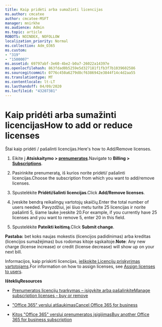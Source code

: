 ```yaml
---
title: Kaip pridėti arba sumažinti licencijas
ms.author: cmcatee
author: cmcatee-MSFT
manager: mnirkhe
ms.audience: Admin
ms.topic: article
ROBOTS: NOINDEX, NOFOLLOW
localization_priority: Normal
ms.collection: Adm_O365
ms.custom:
- "319"
- "1500007"
ms.assetid: 69797abf-3e60-4be2-b0a7-26022a14397e
ms.openlocfilehash: 863fdad0b5259e5d327181f1fb3f7b1039602586
ms.sourcegitcommit: 0776c450a6279d8cf6386942e3844f14c4d2aa55
ms.translationtype: MT
ms.contentlocale: lt-LT
ms.lasthandoff: 04/09/2020
ms.locfileid: "43207381"
---
```

# <a name="how-to-add-or-reduce-licenses"></a><span data-ttu-id="8bb5c-102">Kaip pridėti arba sumažinti licencijas</span><span class="sxs-lookup"><span data-stu-id="8bb5c-102">How to add or reduce licenses</span></span>

<span data-ttu-id="8bb5c-103">Štai kaip pridėti / pašalinti licencijas.</span><span class="sxs-lookup"><span data-stu-id="8bb5c-103">Here's how to Add/Remove licenses.</span></span>
  
1. <span data-ttu-id="8bb5c-104">Eikite į **Atsiskaitymo > [prenumeratos](https://portal.office.com/adminportal/home#/subscriptions)**.</span><span class="sxs-lookup"><span data-stu-id="8bb5c-104">Navigate to **Billing > [Subscriptions](https://portal.office.com/adminportal/home#/subscriptions)**.</span></span>

2. <span data-ttu-id="8bb5c-105">Pasirinkite prenumeratą, iš kurios norite pridėti/ pašalinti licencijas.</span><span class="sxs-lookup"><span data-stu-id="8bb5c-105">Choose the subscription from which you want to add/remove licenses.</span></span>

3. <span data-ttu-id="8bb5c-106">Spustelėkite **Pridėti/šalinti licencijas**.</span><span class="sxs-lookup"><span data-stu-id="8bb5c-106">Click **Add/Remove licenses**.</span></span>

4. <span data-ttu-id="8bb5c-107">Įveskite bendrą reikalingų vartotojų skaičių.</span><span class="sxs-lookup"><span data-stu-id="8bb5c-107">Enter the total number of users needed.</span></span> <span data-ttu-id="8bb5c-108">Pavyzdžiui, jei šiuo metu turite 25 licencijas ir norite pašalinti 5, šiame lauke įveskite 20.</span><span class="sxs-lookup"><span data-stu-id="8bb5c-108">For example, if you currently have 25 licenses and you want to remove 5, enter 20 in this field.</span></span>

5. <span data-ttu-id="8bb5c-109">Spustelėkite **Pateikti keitimą**.</span><span class="sxs-lookup"><span data-stu-id="8bb5c-109">Click **Submit change**.</span></span>

<span data-ttu-id="8bb5c-110">**Pastaba:** bet koks naujas mokestis (licencijos padidinimas) arba kreditas (licencijos sumažėjimas) bus rodomas kitoje sąskaitoje.</span><span class="sxs-lookup"><span data-stu-id="8bb5c-110">**Note**: Any new charge (license increase) or credit (license decrease) will show up on your next bill.</span></span>

<span data-ttu-id="8bb5c-111">Informacijos, kaip priskirti licencijas, [ieškokite Licencijų priskyrimas vartotojams](https://docs.microsoft.com/microsoft-365/admin/manage/assign-licenses-to-users).</span><span class="sxs-lookup"><span data-stu-id="8bb5c-111">For information on how to assign licenses, see [Assign licenses to users](https://docs.microsoft.com/microsoft-365/admin/manage/assign-licenses-to-users).</span></span>

 <span data-ttu-id="8bb5c-112">**Išteklių**</span><span class="sxs-lookup"><span data-stu-id="8bb5c-112">**Resources**</span></span>
  
- [<span data-ttu-id="8bb5c-113">Prenumeratos licencijų tvarkymas – įsigykite arba pašalinkite</span><span class="sxs-lookup"><span data-stu-id="8bb5c-113">Manage subscription licenses - buy or remove</span></span>](https://docs.microsoft.com/en-us/microsoft-365/commerce/licenses/buy-licenses)

- [<span data-ttu-id="8bb5c-114">"Office 365" verslui atšaukimas</span><span class="sxs-lookup"><span data-stu-id="8bb5c-114">Cancel Office 365 for business</span></span>](https://support.office.com/article/Cancel-Office-365-for-business-b1bc0bef-4608-4601-813a-cdd9f746709a)

- [<span data-ttu-id="8bb5c-115">Kitos "Office 365" verslui prenumeratos įsigijimas</span><span class="sxs-lookup"><span data-stu-id="8bb5c-115">Buy another Office 365 for business subscription</span></span>](https://support.office.com/article/Buy-another-Office-365-for-business-subscription-fab3b86c-3359-4042-8692-5d4dc7550b7c)
